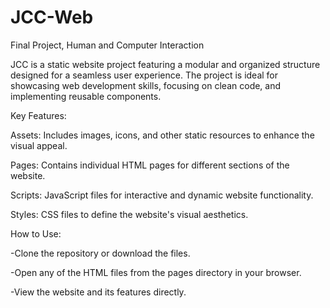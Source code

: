 # JCC-Web
Final Project, Human and Computer Interaction

JCC is a static website project featuring a modular and organized structure designed for a seamless user experience. The project is ideal for showcasing web development skills, focusing on clean code, and implementing reusable components.

Key Features:

Assets: Includes images, icons, and other static resources to enhance the visual appeal.

Pages: Contains individual HTML pages for different sections of the website.

Scripts: JavaScript files for interactive and dynamic website functionality.

Styles: CSS files to define the website's visual aesthetics.


How to Use:

-Clone the repository or download the files.

-Open any of the HTML files from the pages directory in your browser.

-View the website and its features directly.
